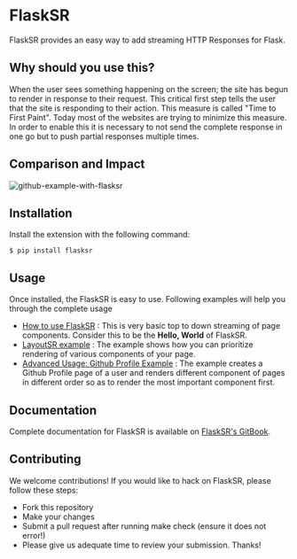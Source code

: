 # FlaskSR

FlaskSR provides an easy way to add streaming HTTP Responses for Flask.

## Why should you use this?

When the user sees something happening on the screen; the site has begun to render in response to their request. This critical first step tells the user that the site is responding to their action.
This measure is called "Time to First Paint". Today most of the websites are trying to minimize this measure. In order to enable this it is necessary to not send the complete response in one go but to push partial responses multiple times.

## Comparison and Impact
![github-example-with-flasksr](https://cloud.githubusercontent.com/assets/4745789/19834915/7354d69a-9e9a-11e6-8ab6-b7b95146a25c.gif)


## Installation
Install the extension with the following command:

```
$ pip install flasksr
```

## Usage
Once installed, the FlaskSR is easy to use. Following examples will help you through the complete usage

 - [How to use FlaskSR](https://github.com/arpitbbhayani/flasksr/blob/master/examples/basicsr.py) : This is very basic top to down streaming of page components. Consider this to be the __Hello, World__ of FlaskSR.
 - [LayoutSR example](https://github.com/arpitbbhayani/flasksr/blob/master/examples/layoutsr.py) : The example shows how you can prioritize rendering of various components of your page.
 - [Advanced Usage: Github Profile Example](https://github.com/arpitbbhayani/flasksr/tree/master/examples/github-profile) : The example creates a Github Profile page of a user and renders different component of pages in different order so as to render the most important component first.

## Documentation

Complete documentation for FlaskSR is available on [FlaskSR's GitBook](https://arpitbbhayani.gitbooks.io/flasksr/).

## Contributing

We welcome contributions! If you would like to hack on FlaskSR, please follow these steps:

 - Fork this repository
 - Make your changes
 - Submit a pull request after running make check (ensure it does not error!)
 - Please give us adequate time to review your submission. Thanks!
